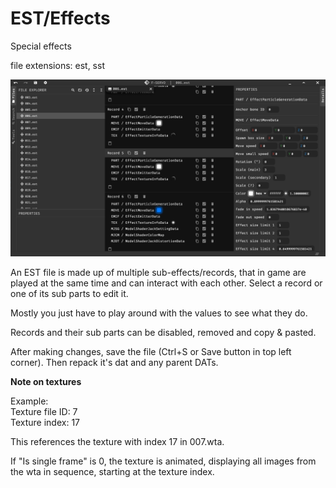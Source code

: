 # EST/Effects

Special effects

file extensions: est, sst

![est editor](assets/help/img/est_editor.png)

An EST file is made up of multiple sub-effects/records, that in game are played at the same time and can interact with each other.
Select a record or one of its sub parts to edit it.

Mostly you just have to play around with the values to see what they do.

Records and their sub parts can be disabled, removed and copy & pasted.

After making changes, save the file (Ctrl+S or Save button in top left corner). Then repack it's dat and any parent DATs.

**Note on textures**

Example:  
Texture file ID: 7  
Texture index: 17  

This references the texture with index 17 in 007.wta.

If "Is single frame" is 0, the texture is animated, displaying all images from the wta in sequence, starting at the texture index.
